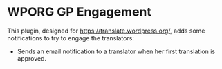 # WPORG GP Engagement

This plugin, designed for https://translate.wordpress.org/, adds some 
notifications to try to engage the translators:

- Sends an email notification to a translator when her first translation is approved.
